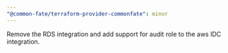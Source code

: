 ```yaml
---
"@common-fate/terraform-provider-commonfate": minor
---
```


Remove the RDS integration and add support for audit role to the aws IDC integration.
